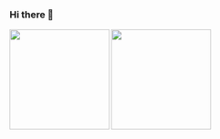### Hi there 👋

<img align='left' height='175' src='https://github-readme-stats.vercel.app/api?username=gelbphoenix&show_icons=true&theme=transparent&border-color=d6d3d1&border_radius=25'/>
<img align='left' height='175' src='https://github-readme-stats.vercel.app/api/top-langs/?username=gelbphoenix&layout=compact&theme=transparent&border-color=d6d3d1&border_radius=15'/>

